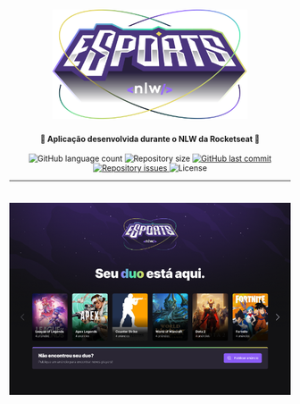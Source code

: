 <h1 align="center">
    <img alt="NLW-eSports" title="#NLW-eSports" src="readme/logo-nlw-esports.svg" width="350px" />
</h1>

<h4 align="center"> 
  🚀 Aplicação desenvolvida durante o NLW da Rocketseat 🚀
</h4>

<p align="center">
  <img alt="GitHub language count" src="https://img.shields.io/github/languages/count/EliasJuk/nlw-esports">	
  <img alt="Repository size" src="https://img.shields.io/github/repo-size/EliasJuk/nlw-esports">
	
  <a href="https://github.com/EliasJuk/nlw-esports/commits/master">
    <img alt="GitHub last commit" src="https://img.shields.io/github/last-commit/EliasJuk/nlw-esports">
  </a>
  
  <a href="https://github.com/EliasJuk/nlw-esports/issues">
    <img alt="Repository issues" src="https://img.shields.io/github/issues/EliasJuk/nlw-esports">
  </a>
  
  <img alt="License" src="https://img.shields.io/badge/license-MIT-brightgreen">
<p>

---

<h1 align="center">
    <img alt="landing-page" title="landing-page" src="readme/landing-page.png" width="600px" />
</h1>